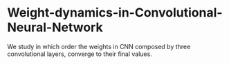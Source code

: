 # Weight-dynamics-in-Convolutional-Neural-Network
We study in which order the weights in CNN composed by three convolutional layers, converge to their final values. 
